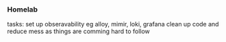 ### Homelab

tasks: set up obseravability eg alloy, mimir, loki, grafana
       clean up code and reduce mess as things are comming hard to follow